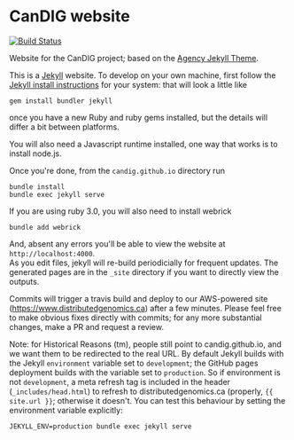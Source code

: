 CanDIG website
====================

[![Build Status](https://travis-ci.org/CanDIG/candig.github.io.svg?branch=master)](https://travis-ci.org/CanDIG/candig.github.io)

Website for the CanDIG project; based on the [Agency Jekyll Theme](https://y7kim.github.io/agency-jekyll-theme).

This is a [Jekyll](https://jekyllrb.com) website.  To develop on your own machine, first
follow the [Jekyll install instructions](https://jekyllrb.com/docs/installation/) for your
system: that will look a little like

```
gem install bundler jekyll
```

once you have a new Ruby and ruby gems installed, but the details will differ a bit between platforms. 

You will also need a Javascript runtime installed, one way that works is to install node.js.

Once you're done, from the `candig.github.io` directory run

```
bundle install
bundle exec jekyll serve
```

If you are using ruby 3.0, you will also need to install webrick 

```
bundle add webrick 
```

And, absent any errors you'll be able to view the website at `http://localhost:4000`.  
As you edit files, jekyll will re-build periodicially for frequent updates.  The generated
pages are in the `_site` directory if you want to directly view the outputs.

Commits will trigger a travis build and deploy to our AWS-powered site 
(https://www.distributedgenomics.ca) after a few minutes.  Please feel
free to make obvious fixes directly with commits; for any more substantial changes, make
a PR and request a review.

Note: for Historical Reasons (tm), people still point to candig.github.io, and we want
them to be redirected to the real URL.  By default Jekyll builds with the Jekyll `environment`
variable set to `development`; the GitHub pages deployment builds with the variable set to
`production`.  So if environment is not `development`, a meta refresh tag is included in the
header (`_includes/head.html`) to refresh to distributedgenomics.ca (properly, `{{ site.url }}`;
otherwise it doesn't.  You can test this behaviour by setting the environment variable explicitly:

```
JEKYLL_ENV=production bundle exec jekyll serve
```
